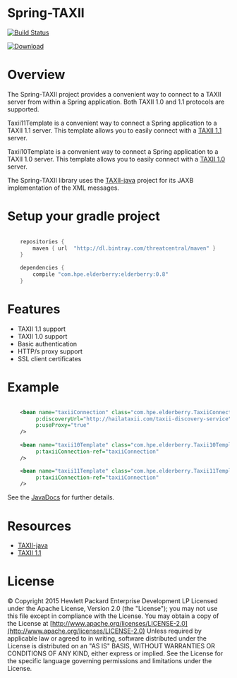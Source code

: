 # Spring-TAXII

[![Build Status](https://travis-ci.org/amirkibbar/elderberry.svg?branch=master)](https://travis-ci.org/amirkibbar/elderberry)

[ ![Download](https://api.bintray.com/packages/threatcentral/maven/spring-taxii/images/download.svg) ](https://bintray.com/threatcentral/maven/spring-taxii/_latestVersion)

# Overview

The Spring-TAXII project provides a convenient way to connect to a TAXII server from within a Spring application. Both
TAXII 1.0 and 1.1 protocols are supported.

Taxii11Template is a convenient way to connect a Spring application to a TAXII 1.1 server. This template allows you to 
easily connect with a [TAXII 1.1](http://taxii.mitre.org/specifications/version1.1) server. 

Taxii10Template is a convenient way to connect a Spring application to a TAXII 1.0 server. This template allows you to
easily connect with a [TAXII 1.0](http://taxii.mitre.org/specifications/version1.0) server.

The Spring-TAXII library uses the [TAXII-java](https://github.com/TAXIIProject/java-taxii) project for its JAXB 
implementation of the XML messages.

# Setup your gradle project

```gradle
    
    repositories {
        maven { url  "http://dl.bintray.com/threatcentral/maven" }
    }
    
    dependencies {
        compile "com.hpe.elderberry:elderberry:0.8"
    }
```

# Features

* TAXII 1.1 support
* TAXII 1.0 support
* Basic authentication
* HTTP/s proxy support
* SSL client certificates

# Example

```xml

    <bean name="taxiiConnection" class="com.hpe.elderberry.TaxiiConnection"
         p:discoveryUrl="http://hailataxii.com/taxii-discovery-service"
         p:useProxy="true"
    />
 
    <bean name="taxii10Template" class="com.hpe.elderberry.Taxii10Template"
         p:taxiiConnection-ref="taxiiConnection"
    />

    <bean name="taxii11Template" class="com.hpe.elderberry.Taxii11Template"
         p:taxiiConnection-ref="taxiiConnection"
    />
```

See the [JavaDocs](http://threatcentral.github.io/elderberry/index.html) for further details.

# Resources

* [TAXII-java](https://github.com/TAXIIProject/java-taxii)
* [TAXII 1.1](http://taxii.mitre.org)

# License

&copy; Copyright 2015 Hewlett Packard Enterprise Development LP Licensed under the Apache License, Version 2.0 (the 
"License"); you may not use this file except in compliance with the License. You may obtain a copy of the License at 
[http://www.apache.org/licenses/LICENSE-2.0](http://www.apache.org/licenses/LICENSE-2.0) Unless required by applicable 
law or agreed to in writing, software distributed under the License is distributed on an "AS IS" BASIS, WITHOUT 
WARRANTIES OR CONDITIONS OF ANY KIND, either express or implied. See the License for the specific language governing
permissions and limitations under the License.
